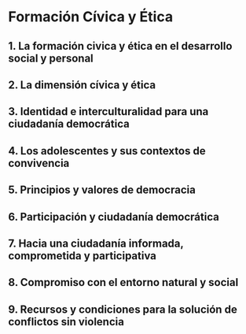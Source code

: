 # Formación Cívica y Ética

## 1. La formación civica y ética en el desarrollo social y personal

## 2. La dimensión cívica y ética

## 3. Identidad e interculturalidad para una ciudadanía democrática

## 4. Los adolescentes y sus contextos de convivencia

## 5. Principios y valores de democracia

## 6. Participación y ciudadanía democrática

## 7. Hacia una ciudadanía informada, comprometida y participativa

## 8. Compromiso con el entorno natural y social

## 9. Recursos y condiciones para la solución de conflictos sin violencia